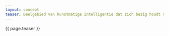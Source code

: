 ```yaml
---
layout: concept
teaser: Deelgebied van kunstmatige intelligentie dat zich bezig houdt met het bestuderen en modelleren van natuurlijke systemen en processen, om deze vervolgens in te zetten in andere contexten.
---
```

{{ page.teaser }}